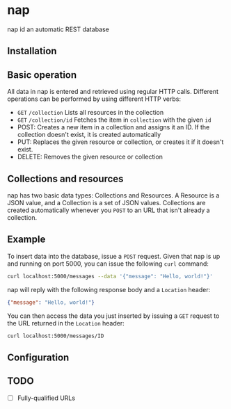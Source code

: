 # nap

nap id an automatic REST database

## Installation

## Basic operation

All data in nap is entered and retrieved using regular HTTP calls. Different operations can be performed by using different HTTP verbs:

 - `GET` `/collection` Lists all resources in the collection
 - `GET` `/collection/id` Fetches the item in `collection` with the given `id`
 - POST: Creates a new item in a collection and assigns it an ID. If the collection doesn't exist, it is created automatically
 - PUT: Replaces the given resource or collection, or creates it if it doesn't exist.
 - DELETE: Removes the given resource or collection

## Collections and resources

nap has two basic data types: Collections and Resources. A Resource is a JSON value, and a Collection is a set of JSON values. Collections are created automatically whenever you `POST` to an URL that isn't already a collection.

## Example

To insert data into the database, issue a `POST` request. Given that nap is up and running on port 5000, you can issue the following `curl` command:

```sh
curl localhost:5000/messages --data '{"message": "Hello, world!"}'
```

nap will reply with the following response body and a `Location` header:

```json
{"message": "Hello, world!"}
```

You can then access the data you just inserted by issuing a `GET` request to the URL returned in the `Location` header:

```sh
curl localhost:5000/messages/ID
```

## Configuration

## TODO

 - [ ] Fully-qualified URLs

